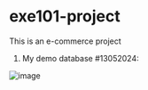 # exe101-project
This is an e-commerce project 
1. My demo database #13052024:

![image](https://github.com/chinhbean09/exe101-project/assets/112397448/6a3b00df-bd37-4f43-80a1-0033e16a0fa6)
